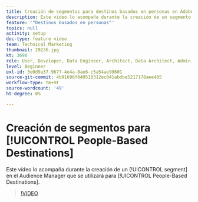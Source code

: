 ```yaml
---
title: Creación de segmentos para destinos basados en personas en Adobe Audience Manager
description: Este vídeo lo acompaña durante la creación de un segmento en Audience Manager para utilizarlo en destinos basados en personas.
feature: '"Destinos basados en personas"'
topics: null
activity: setup
doc-type: feature video
team: Technical Marketing
thumbnail: 29236.jpg
kt: 3690
role: User, Developer, Data Engineer, Architect, Data Architect, Admin, Leader
level: Beginner
exl-id: 3e0d9a37-9677-4e4a-8ae6-c5a54ae99601
source-git-commit: 4b91696f840518312ec041abdbe5217178aee405
workflow-type: tm+mt
source-wordcount: '49'
ht-degree: 0%

---
```


# Creación de segmentos para [!UICONTROL People-Based Destinations]

Este vídeo lo acompaña durante la creación de un [!UICONTROL segment] en el Audience Manager que se utilizará para [!UICONTROL People-Based Destinations].

>[!VIDEO](https://video.tv.adobe.com/v/29236/?quality=12)
